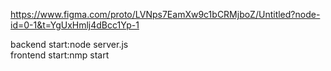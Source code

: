 https://www.figma.com/proto/LVNps7EamXw9c1bCRMjboZ/Untitled?node-id=0-1&t=YgUxHmlj4dBcc1Yp-1  
  
  
backend start:node server.js  
frontend start:nmp start  
